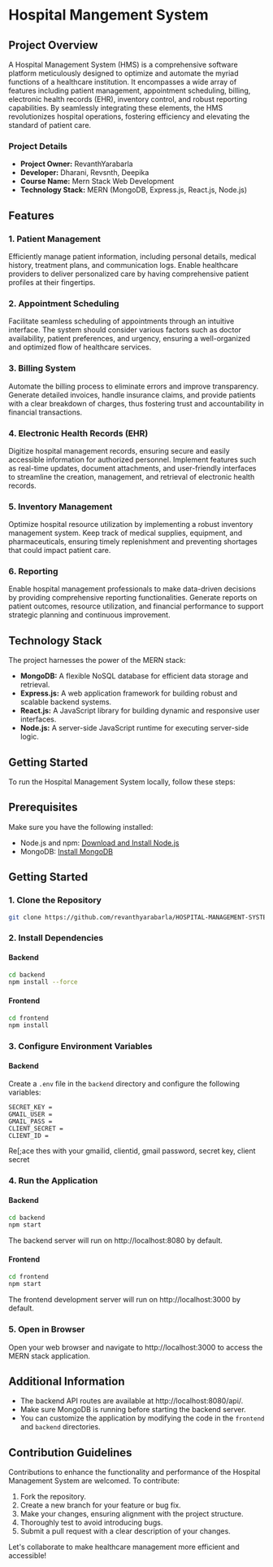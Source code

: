# Hospital Mangement System

## Project Overview

A Hospital Management System (HMS) is a comprehensive software platform meticulously designed to optimize and automate the myriad functions of a healthcare institution. It encompasses a wide array of features including patient management, appointment scheduling, billing, electronic health records (EHR), inventory control, and robust reporting capabilities. By seamlessly integrating these elements, the HMS revolutionizes hospital operations, fostering efficiency and elevating the standard of patient care.

### Project Details

- **Project Owner:** RevanthYarabarla
- **Developer:** Dharani, Revsnth, Deepika
- **Course Name:** Mern Stack Web Development
- **Technology Stack:** MERN (MongoDB, Express.js, React.js, Node.js)

## Features

### 1. Patient Management

Efficiently manage patient information, including personal details, medical history, treatment plans, and communication logs. Enable healthcare providers to deliver personalized care by having comprehensive patient profiles at their fingertips.

### 2. Appointment Scheduling

Facilitate seamless scheduling of appointments through an intuitive interface. The system should consider various factors such as doctor availability, patient preferences, and urgency, ensuring a well-organized and optimized flow of healthcare services.

### 3. Billing System

Automate the billing process to eliminate errors and improve transparency. Generate detailed invoices, handle insurance claims, and provide patients with a clear breakdown of charges, thus fostering trust and accountability in financial transactions.

### 4. Electronic Health Records (EHR)

Digitize hospital management records, ensuring secure and easily accessible information for authorized personnel. Implement features such as real-time updates, document attachments, and user-friendly interfaces to streamline the creation, management, and retrieval of electronic health records.

### 5. Inventory Management

Optimize hospital resource utilization by implementing a robust inventory management system. Keep track of medical supplies, equipment, and pharmaceuticals, ensuring timely replenishment and preventing shortages that could impact patient care.

### 6. Reporting

Enable hospital management professionals to make data-driven decisions by providing comprehensive reporting functionalities. Generate reports on patient outcomes, resource utilization, and financial performance to support strategic planning and continuous improvement.

## Technology Stack

The project harnesses the power of the MERN stack:

- **MongoDB:** A flexible NoSQL database for efficient data storage and retrieval.
- **Express.js:** A web application framework for building robust and scalable backend systems.
- **React.js:** A JavaScript library for building dynamic and responsive user interfaces.
- **Node.js:** A server-side JavaScript runtime for executing server-side logic.


## Getting Started
To run the Hospital Management System locally, follow these steps:

## Prerequisites

Make sure you have the following installed:

- Node.js and npm: [Download and Install Node.js](https://nodejs.org/)
- MongoDB: [Install MongoDB](https://docs.mongodb.com/manual/installation/)

## Getting Started

### 1. Clone the Repository

```bash
git clone https://github.com/revanthyarabarla/HOSPITAL-MANAGEMENT-SYSTEM.git
```

### 2. Install Dependencies

#### Backend

```bash
cd backend
npm install --force
```

#### Frontend

```bash
cd frontend
npm install
```

### 3. Configure Environment Variables

#### Backend

Create a `.env` file in the `backend` directory and configure the following variables:

```env
SECRET_KEY = 
GMAIL_USER = 
GMAIL_PASS =
CLIENT_SECRET = 
CLIENT_ID =
```
Re[;ace thes with your gmailid, clientid, gmail password, secret key, client secret

### 4. Run the Application

#### Backend

```bash
cd backend
npm start
```

The backend server will run on http://localhost:8080 by default.

#### Frontend

```bash
cd frontend
npm start
```

The frontend development server will run on http://localhost:3000 by default.

### 5. Open in Browser

Open your web browser and navigate to http://localhost:3000 to access the MERN stack application.

## Additional Information

- The backend API routes are available at http://localhost:8080/api/.
- Make sure MongoDB is running before starting the backend server.
- You can customize the application by modifying the code in the `frontend` and `backend` directories.


## Contribution Guidelines

Contributions to enhance the functionality and performance of the Hospital Management System are welcomed. To contribute:

1. Fork the repository.
2. Create a new branch for your feature or bug fix.
3. Make your changes, ensuring alignment with the project structure.
4. Thoroughly test to avoid introducing bugs.
5. Submit a pull request with a clear description of your changes.

Let's collaborate to make healthcare management more efficient and accessible!








